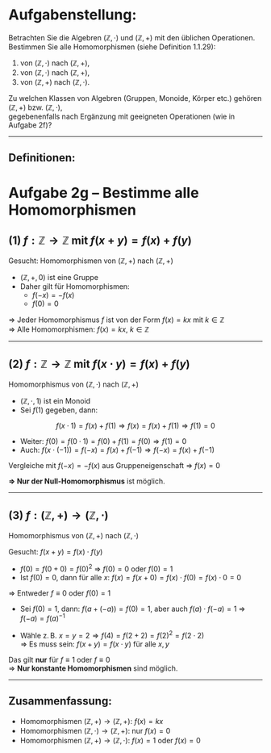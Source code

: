 # Aufgabenstellung:

Betrachten Sie die Algebren $(\mathbb{Z}, \cdot)$ und $(\mathbb{Z}, +)$ mit den üblichen Operationen.  
Bestimmen Sie alle Homomorphismen (siehe Definition 1.1.29):

1. von $(\mathbb{Z}, \cdot)$ nach $(\mathbb{Z}, +)$,
2. von $(\mathbb{Z}, \cdot)$ nach $(\mathbb{Z}, +)$,
3. von $(\mathbb{Z}, +)$ nach $(\mathbb{Z}, \cdot)$.

Zu welchen Klassen von Algebren (Gruppen, Monoide, Körper etc.) 
gehören $(\mathbb{Z}, +)$ bzw. $(\mathbb{Z}, \cdot)$,  
gegebenenfalls nach Ergänzung mit geeigneten Operationen (wie in Aufgabe 2f)?

---
## Definitionen:


# Aufgabe 2g – Bestimme alle Homomorphismen

## (1) $f: \mathbb{Z} \to \mathbb{Z}$ mit $f(x + y) = f(x) + f(y)$

Gesucht: Homomorphismen von $(\mathbb{Z}, +)$ nach $(\mathbb{Z}, +)$

- $(\mathbb{Z}, +, 0)$ ist eine Gruppe  
- Daher gilt für Homomorphismen:
  - $f(-x) = -f(x)$
  - $f(0) = 0$

⇒ Jeder Homomorphismus $f$ ist von der Form $f(x) = kx$ mit $k \in \mathbb{Z}$  
⇒ Alle Homomorphismen: $f(x) = kx$, $k \in \mathbb{Z}$

---

## (2) $f: \mathbb{Z} \to \mathbb{Z}$ mit $f(x \cdot y) = f(x) + f(y)$

Homomorphismus von $(\mathbb{Z}, \cdot)$ nach $(\mathbb{Z}, +)$

- $(\mathbb{Z}, \cdot, 1)$ ist ein Monoid  
- Sei $f(1)$ gegeben, dann:

$$
f(x \cdot 1) = f(x) + f(1) \Rightarrow f(x) = f(x) + f(1) \Rightarrow f(1) = 0
$$

- Weiter: $f(0) = f(0 \cdot 1) = f(0) + f(1) = f(0) \Rightarrow f(1) = 0$
- Auch: $f(x \cdot (-1)) = f(-x) = f(x) + f(-1) \Rightarrow f(-x) = f(x) + f(-1)$

Vergleiche mit $f(-x) = -f(x)$ aus Gruppeneigenschaft ⇒ $f(x) = 0$

**⇒ Nur der Null-Homomorphismus** ist möglich.

---

## (3) $f: (\mathbb{Z}, +) \to (\mathbb{Z}, \cdot)$

Homomorphismus von $(\mathbb{Z}, +)$ nach $(\mathbb{Z}, \cdot)$

Gesucht: $f(x + y) = f(x) \cdot f(y)$

- $f(0) = f(0 + 0) = f(0)^2$ ⇒ $f(0) = 0$ oder $f(0) = 1$
- Ist $f(0) = 0$, dann für alle $x$:
  $f(x) = f(x + 0) = f(x) \cdot f(0) = f(x) \cdot 0 = 0$

⇒ Entweder $f \equiv 0$ oder $f(0) = 1$

- Sei $f(0) = 1$, dann:
  $f(a + (-a)) = f(0) = 1$, aber auch $f(a) \cdot f(-a) = 1$ ⇒ $f(-a) = f(a)^{-1}$

- Wähle z. B. $x = y = 2 \Rightarrow f(4) = f(2 + 2) = f(2)^2 = f(2 \cdot 2)$  
⇒ Es muss sein: $f(x + y) = f(x \cdot y)$ für alle $x,y$

Das gilt **nur** für $f \equiv 1$ oder $f \equiv 0$  
⇒ **Nur konstante Homomorphismen** sind möglich.

---

## Zusammenfassung:

- Homomorphismen $(\mathbb{Z}, +) \to (\mathbb{Z}, +)$: $f(x) = kx$
- Homomorphismen $(\mathbb{Z}, \cdot) \to (\mathbb{Z}, +)$: nur $f(x) = 0$
- Homomorphismen $(\mathbb{Z}, +) \to (\mathbb{Z}, \cdot)$: $f(x) = 1$ oder $f(x) = 0$
